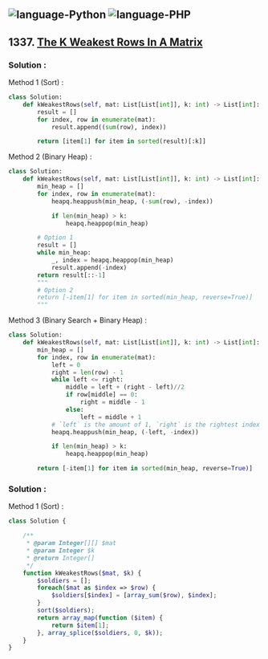 ![language-Python](https://img.shields.io/badge/Python-ffd43b?style=for-the-badge&logo=PYTHON)
![language-PHP](https://img.shields.io/badge/PHP-acb1f9?style=for-the-badge&logo=PHP)
---

## 1337. [The K Weakest Rows In A Matrix](https://leetcode.com/problems/the-k-weakest-rows-in-a-matrix)

### Solution :

Method 1 (Sort) :
```python
class Solution:
    def kWeakestRows(self, mat: List[List[int]], k: int) -> List[int]:
        result = []
        for index, row in enumerate(mat):
            result.append((sum(row), index))

        return [item[1] for item in sorted(result)[:k]]
```

Method 2 (Binary Heap) :
```python
class Solution:
    def kWeakestRows(self, mat: List[List[int]], k: int) -> List[int]:
        min_heap = []
        for index, row in enumerate(mat):
            heapq.heappush(min_heap, (-sum(row), -index))

            if len(min_heap) > k:
                heapq.heappop(min_heap)

        # Option 1
        result = []
        while min_heap:
            _, index = heapq.heappop(min_heap)
            result.append(-index)
        return result[::-1]
        """
        # Option 2
        return [-item[1] for item in sorted(min_heap, reverse=True)]
        """
```

Method 3 (Binary Search + Binary Heap) :
```python
class Solution:
    def kWeakestRows(self, mat: List[List[int]], k: int) -> List[int]:
        min_heap = []
        for index, row in enumerate(mat):
            left = 0
            right = len(row) - 1
            while left <= right:
                middle = left + (right - left)//2
                if row[middle] == 0:
                    right = middle - 1
                else:
                    left = middle + 1
            # `left` is the amount of 1, `right` is the rightest index of 1
            heapq.heappush(min_heap, (-left, -index))

            if len(min_heap) > k:
                heapq.heappop(min_heap)

        return [-item[1] for item in sorted(min_heap, reverse=True)]
```

### Solution :

Method 1 (Sort) :
```php
class Solution {

    /**
     * @param Integer[][] $mat
     * @param Integer $k
     * @return Integer[]
     */
    function kWeakestRows($mat, $k) {
        $soldiers = [];
        foreach($mat as $index => $row) {
            $soldiers[$index] = [array_sum($row), $index];
        }
        sort($soldiers);
        return array_map(function ($item) {
            return $item[1];
        }, array_splice($soldiers, 0, $k));
    }
}
```
